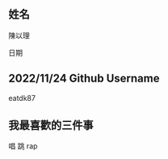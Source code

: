 姓名
----
陳以理

日期


2022/11/24
Github Username
---------------
eatdk87

我最喜歡的三件事
---------------
唱 跳 rap
